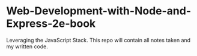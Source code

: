# Web-Development-with-Node-and-Express-2e-book
Leveraging the JavaScript Stack. This repo will contain all notes taken and my written code.
